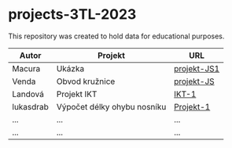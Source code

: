 # projects-3TL-2023

This repository was created to hold data for educational purposes.


| Autor         | Projekt     | URL  |
| ------------- |-------------| -----|
| Macura      | Ukázka | [projekt-JS1](https://macura-spsstav.github.io/projekt-JS1/) |
| Venda | Obvod kružnice | [projekt-JS](https://github.com/wendic11/projekt-JS) |
| Landová |Projekt IKT | [IKT-1](https://landovaa.github.io/IKT-1/) |
| lukasdrab      | Výpočet délky ohybu nosníku | [Projekt-1](https://github.com/lukasdrab/Projekt-1) |
| ... | ... | ... |
| ... | ... | ... |
